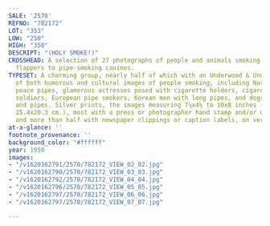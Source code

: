 ```yaml
---
SALE: '2570'
REFNO: "782172"
LOT: "353"
LOW: "250"
HIGH: "350"
DESCRIPT: "(HOLY SMOKE!)"
CROSSHEAD: A selection of 27 photographs of people and animals smoking from glamorous
  flappers to pipe-smoking canines.
TYPESET: A charming group, nearly half of which with an Underwood & Underwood credit,
  of both humorous and cultural images of people smoking, including Native American
  peace pipes, glamorous actresses posed with cigarette holders, cigarette-smoking
  soldiers, European pipe smokers, Korean men with long pipes, and dogs dangling cigarettes
  and pipes. Silver prints, the images measuring 7⅞x4⅛ to 10x8 inches (20x10.5 to
  25.4x20.3 cm.), most with a press or photographer hand stamp and/or date hand stamp,
  and more than half with newspaper clippings or caption labels, on verso. 1920-80
at-a-glance: ''
footnote_provenance: ''
background_color: "#ffffff"
year: 1950
images:
- "/v1620162791/2570/782172_VIEW_02_02.jpg"
- "/v1620162790/2570/782172_VIEW_03_03.jpg"
- "/v1620162792/2570/782172_VIEW_04_04.jpg"
- "/v1620162796/2570/782172_VIEW_05_05.jpg"
- "/v1620162797/2570/782172_VIEW_06_06.jpg"
- "/v1620162797/2570/782172_VIEW_07_07.jpg"

---
```

